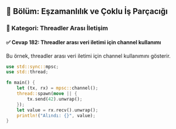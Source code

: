 ## 📘 Bölüm: Eşzamanlılık ve Çoklu İş Parçacığı  
### 🔹 Kategori: Threadler Arası İletişim  
#### ✅ Cevap 182: Threadler arası veri iletimi için channel kullanımı

Bu örnek, threadler arası veri iletimi için channel kullanımını gösterir.

```rust
use std::sync::mpsc;
use std::thread;

fn main() {
    let (tx, rx) = mpsc::channel();
    thread::spawn(move || {
        tx.send(42).unwrap();
    });
    let value = rx.recv().unwrap();
    println!("Alındı: {}", value);
}
```
